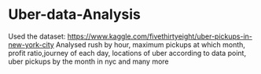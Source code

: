 # Uber-data-Analysis
Used the dataset: https://www.kaggle.com/fivethirtyeight/uber-pickups-in-new-york-city
Analysed rush by hour, maximum pickups at which month, profit ratio,journey of each day, locations of uber according to data point, uber pickups by the month in nyc and many more
